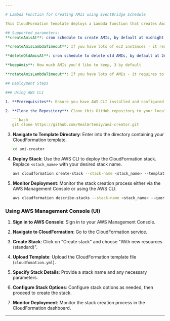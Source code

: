 ```yaml
---

# Lambda Function for Creating AMIs using EventBridge Schedule

This CloudFormation template deploys a Lambda function that creates Amazon Machine Images (AMIs) based on a schedule defined in Amazon EventBridge. This can be useful for automated backups or snapshotting of EC2 instances.

## Supported parameters:
**createAmisAt**: cron schedule to create AMIs, by default at midnight. More: https://docs.aws.amazon.com/eventbridge/latest/userguide/eb-cron-expressions.html

**createAmisLambdaTimeout**: If you have lots of ec2 instances - it requires to adjust this parameter

**deleteOldAmisAt**: cron schedule to delete old AMIs, by default at 2AM. More: https://docs.aws.amazon.com/eventbridge/latest/userguide/eb-cron-expressions.html

**keepAmis**: How much AMIs you'd like to keep, 3 by default

**rotateAmisLambdaTimeout**: If you have lots of AMIs - it requires to adjust this parameter

## Deployment Steps

### Using AWS CLI

1. **Prerequisites**: Ensure you have AWS CLI installed and configured with the necessary permissions.

2. **Clone the Repository**: Clone this GitHub repository to your local machine.

   ```bash
   git clone https://github.com/RealArtemiy/ami-creator.git
   ```

3. **Navigate to Template Directory**: Enter into the directory containing your CloudFormation template.

   ```bash
   cd ami-creator
   ```

4. **Deploy Stack**: Use the AWS CLI to deploy the CloudFormation stack. Replace `<stack_name>` with your desired stack name.

   ```bash
   aws cloudformation create-stack --stack-name <stack_name> --template-body file://cloudformation.yml --capabilities CAPABILITY_IAM
   ```

5. **Monitor Deployment**: Monitor the stack creation process either via the AWS Management Console or using the AWS CLI.

   ```bash
   aws cloudformation describe-stacks --stack-name <stack_name> --query "Stacks[0].StackStatus"
   ```

### Using AWS Management Console (UI)

1. **Sign in to AWS Console**: Sign in to your AWS Management Console.

2. **Navigate to CloudFormation**: Go to the CloudFormation service.

3. **Create Stack**: Click on "Create stack" and choose "With new resources (standard)".

4. **Upload Template**: Upload the CloudFormation template file (`cloudfomation.yml`).

5. **Specify Stack Details**: Provide a stack name and any necessary parameters.

6. **Configure Stack Options**: Configure stack options as needed, then proceed to create the stack.

7. **Monitor Deployment**: Monitor the stack creation process in the CloudFormation dashboard.

---
```

